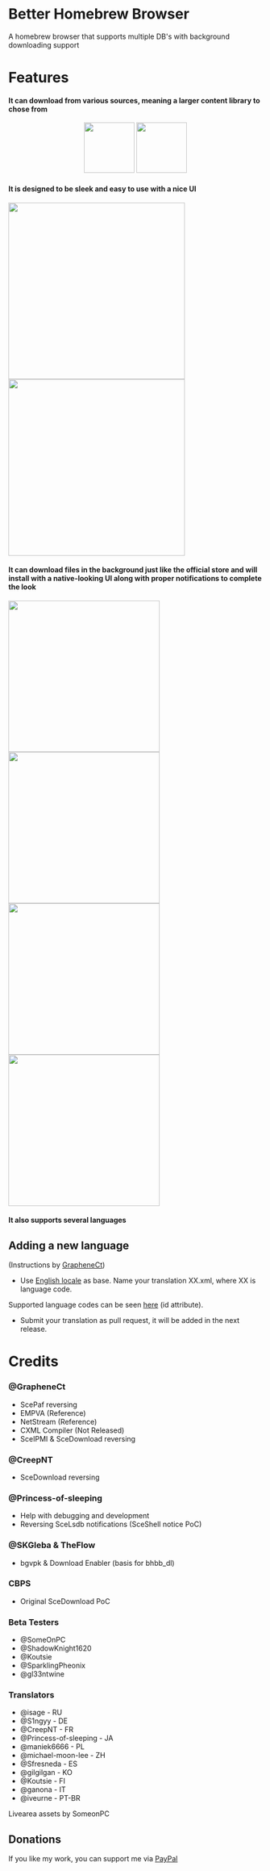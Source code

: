 
# Better Homebrew Browser

  

A homebrew browser that supports multiple DB's with background downloading support

  

# Features  

#### It can download from various sources, meaning a larger content library to chose from
<div>
<center>
	<img src="https://raw.githubusercontent.com/Ibrahim778/BetterHomebrewBrowser/InDev/imgs/vitadb_icon.png" height="100" />
	<img  src="https://raw.githubusercontent.com/Ibrahim778/BetterHomebrewBrowser/InDev/imgs/cbpsdb_icon.png" height="100"/>
</center>
</div>
<h4> It is designed to be sleek and easy to use with a nice UI </h4>
<div>
	<img src="https://raw.githubusercontent.com/Ibrahim778/BetterHomebrewBrowser/InDev/imgs/ui1.png" width="350" />
	<img src="https://raw.githubusercontent.com/Ibrahim778/BetterHomebrewBrowser/InDev/imgs/ui2.png" width="350" />
</div>

 #### It can download files in the background just like the official store and will install with a native-looking UI along with proper notifications to complete the look
<div>
<img src="https://raw.githubusercontent.com/Ibrahim778/BetterHomebrewBrowser/InDev/imgs/download1.png" width="300" />
<img src="https://raw.githubusercontent.com/Ibrahim778/BetterHomebrewBrowser/InDev/imgs/download2.png" width="300" />
<img src="https://raw.githubusercontent.com/Ibrahim778/BetterHomebrewBrowser/InDev/imgs/download3.png" width="300" />
<img src="https://raw.githubusercontent.com/Ibrahim778/BetterHomebrewBrowser/InDev/imgs/download4.png" width="300" />
</div>
<h4>It also supports several languages</h4>

## Adding a new language

  

(Instructions by [GrapheneCt](https://github.com/GrapheneCt))

  

- Use [English locale](https://github.com/Ibrahim778/BetterHomebrewBrowser/blob/master/resource/locale/en.xml) as base. Name your translation XX.xml, where XX is language code.

Supported language codes can be seen [here](https://github.com/Ibrahim778/BetterHomebrewBrowser/blob/master/resource/bhbb_plugin.xml#L365) (id attribute).

- Submit your translation as pull request, it will be added in the next release.

  

# Credits

  

### @GrapheneCt
 -  ScePaf reversing
 -  EMPVA (Reference)
 -  NetStream (Reference) 
 -  CXML Compiler (Not Released)
 -  SceIPMI & SceDownload reversing

### @CreepNT
- SceDownload reversing

### @Princess-of-sleeping
- Help with debugging and development
- Reversing SceLsdb notifications (SceShell notice PoC)

### @SKGleba & TheFlow
- bgvpk & Download Enabler (basis for bhbb_dl)

### CBPS
- Original SceDownload PoC

### Beta Testers
- @SomeOnPC
- @ShadowKnight1620
- @Koutsie
- @SparklingPheonix
- @gl33ntwine

### Translators
- @isage - RU
- @S1ngyy - DE
- @CreepNT - FR
- @Princess-of-sleeping - JA
- @maniek6666 - PL
- @michael-moon-lee - ZH 
- @Sfresneda - ES 
- @gilgilgan - KO 
- @Koutsie - FI 
- @ganona - IT 
- @iveurne - PT-BR

Livearea assets by SomeonPC  

## Donations

If you like my work, you can support me via [PayPal](https://www.paypal.com/paypalme/GloveTekLtd)